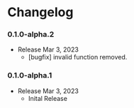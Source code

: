 Changelog
=========

### 0.1.0-alpha.2

* Release Mar 3, 2023
  * [bugfix] invalid function removed.

### 0.1.0-alpha.1

* Release Mar 3, 2023
  * Inital Release
